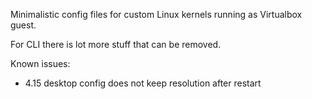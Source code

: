 Minimalistic config files for custom Linux kernels running as Virtualbox guest.


For CLI there is lot more stuff that can be removed.

Known issues:
- 4.15 desktop config does not keep resolution after restart
